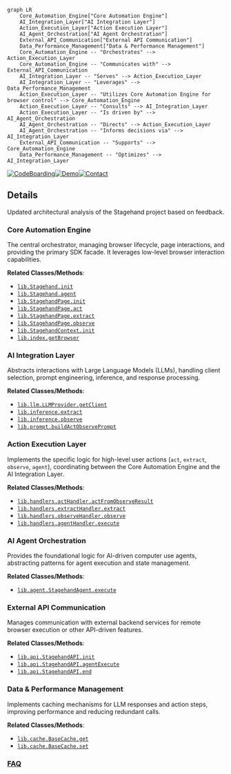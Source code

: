 ```mermaid
graph LR
    Core_Automation_Engine["Core Automation Engine"]
    AI_Integration_Layer["AI Integration Layer"]
    Action_Execution_Layer["Action Execution Layer"]
    AI_Agent_Orchestration["AI Agent Orchestration"]
    External_API_Communication["External API Communication"]
    Data_Performance_Management["Data & Performance Management"]
    Core_Automation_Engine -- "Orchestrates" --> Action_Execution_Layer
    Core_Automation_Engine -- "Communicates with" --> External_API_Communication
    AI_Integration_Layer -- "Serves" --> Action_Execution_Layer
    AI_Integration_Layer -- "Leverages" --> Data_Performance_Management
    Action_Execution_Layer -- "Utilizes Core Automation Engine for browser control" --> Core_Automation_Engine
    Action_Execution_Layer -- "Consults" --> AI_Integration_Layer
    Action_Execution_Layer -- "Is driven by" --> AI_Agent_Orchestration
    AI_Agent_Orchestration -- "Directs" --> Action_Execution_Layer
    AI_Agent_Orchestration -- "Informs decisions via" --> AI_Integration_Layer
    External_API_Communication -- "Supports" --> Core_Automation_Engine
    Data_Performance_Management -- "Optimizes" --> AI_Integration_Layer
```

[![CodeBoarding](https://img.shields.io/badge/Generated%20by-CodeBoarding-9cf?style=flat-square)](https://github.com/CodeBoarding/GeneratedOnBoardings)[![Demo](https://img.shields.io/badge/Try%20our-Demo-blue?style=flat-square)](https://www.codeboarding.org/demo)[![Contact](https://img.shields.io/badge/Contact%20us%20-%20contact@codeboarding.org-lightgrey?style=flat-square)](mailto:contact@codeboarding.org)

## Details

Updated architectural analysis of the Stagehand project based on feedback.

### Core Automation Engine
The central orchestrator, managing browser lifecycle, page interactions, and providing the primary SDK facade. It leverages low-level browser interaction capabilities.


**Related Classes/Methods**:

- <a href="https://github.com/browserbase/stagehand/blob/main/lib/index.ts" target="_blank" rel="noopener noreferrer">`lib.Stagehand.init`</a>
- <a href="https://github.com/browserbase/stagehand/blob/main/lib/index.ts" target="_blank" rel="noopener noreferrer">`lib.Stagehand.agent`</a>
- <a href="https://github.com/browserbase/stagehand/blob/main/lib/StagehandPage.ts" target="_blank" rel="noopener noreferrer">`lib.StagehandPage.init`</a>
- <a href="https://github.com/browserbase/stagehand/blob/main/lib/StagehandPage.ts" target="_blank" rel="noopener noreferrer">`lib.StagehandPage.act`</a>
- <a href="https://github.com/browserbase/stagehand/blob/main/lib/StagehandPage.ts" target="_blank" rel="noopener noreferrer">`lib.StagehandPage.extract`</a>
- <a href="https://github.com/browserbase/stagehand/blob/main/lib/StagehandPage.ts" target="_blank" rel="noopener noreferrer">`lib.StagehandPage.observe`</a>
- <a href="https://github.com/browserbase/stagehand/blob/main/lib/StagehandContext.ts" target="_blank" rel="noopener noreferrer">`lib.StagehandContext.init`</a>
- <a href="https://github.com/browserbase/stagehand/blob/main/lib/index.ts" target="_blank" rel="noopener noreferrer">`lib.index.getBrowser`</a>


### AI Integration Layer
Abstracts interactions with Large Language Models (LLMs), handling client selection, prompt engineering, inference, and response processing.


**Related Classes/Methods**:

- <a href="https://github.com/browserbase/stagehand/blob/main/lib/llm/LLMProvider.ts" target="_blank" rel="noopener noreferrer">`lib.llm.LLMProvider.getClient`</a>
- <a href="https://github.com/browserbase/stagehand/blob/main/lib/inference.ts" target="_blank" rel="noopener noreferrer">`lib.inference.extract`</a>
- <a href="https://github.com/browserbase/stagehand/blob/main/lib/inference.ts" target="_blank" rel="noopener noreferrer">`lib.inference.observe`</a>
- <a href="https://github.com/browserbase/stagehand/blob/main/lib/prompt.ts" target="_blank" rel="noopener noreferrer">`lib.prompt.buildActObservePrompt`</a>


### Action Execution Layer
Implements the specific logic for high-level user actions (`act`, `extract`, `observe`, `agent`), coordinating between the Core Automation Engine and the AI Integration Layer.


**Related Classes/Methods**:

- <a href="https://github.com/browserbase/stagehand/blob/main/lib/handlers/actHandler.ts" target="_blank" rel="noopener noreferrer">`lib.handlers.actHandler.actFromObserveResult`</a>
- <a href="https://github.com/browserbase/stagehand/blob/main/lib/handlers/extractHandler.ts" target="_blank" rel="noopener noreferrer">`lib.handlers.extractHandler.extract`</a>
- <a href="https://github.com/browserbase/stagehand/blob/main/lib/handlers/observeHandler.ts" target="_blank" rel="noopener noreferrer">`lib.handlers.observeHandler.observe`</a>
- <a href="https://github.com/browserbase/stagehand/blob/main/lib/handlers/agentHandler.ts" target="_blank" rel="noopener noreferrer">`lib.handlers.agentHandler.execute`</a>


### AI Agent Orchestration
Provides the foundational logic for AI-driven computer use agents, abstracting patterns for agent execution and state management.


**Related Classes/Methods**:

- <a href="https://github.com/browserbase/stagehand/blob/main/lib/agent/StagehandAgent.ts" target="_blank" rel="noopener noreferrer">`lib.agent.StagehandAgent.execute`</a>


### External API Communication
Manages communication with external backend services for remote browser execution or other API-driven features.


**Related Classes/Methods**:

- <a href="https://github.com/browserbase/stagehand/blob/main/lib/api.ts" target="_blank" rel="noopener noreferrer">`lib.api.StagehandAPI.init`</a>
- <a href="https://github.com/browserbase/stagehand/blob/main/lib/api.ts" target="_blank" rel="noopener noreferrer">`lib.api.StagehandAPI.agentExecute`</a>
- <a href="https://github.com/browserbase/stagehand/blob/main/lib/api.ts" target="_blank" rel="noopener noreferrer">`lib.api.StagehandAPI.end`</a>


### Data & Performance Management
Implements caching mechanisms for LLM responses and action steps, improving performance and reducing redundant calls.


**Related Classes/Methods**:

- <a href="https://github.com/browserbase/stagehand/blob/main/lib/cache/BaseCache.ts" target="_blank" rel="noopener noreferrer">`lib.cache.BaseCache.get`</a>
- <a href="https://github.com/browserbase/stagehand/blob/main/lib/cache/BaseCache.ts" target="_blank" rel="noopener noreferrer">`lib.cache.BaseCache.set`</a>




### [FAQ](https://github.com/CodeBoarding/GeneratedOnBoardings/tree/main?tab=readme-ov-file#faq)